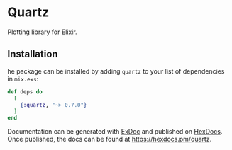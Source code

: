 # Quartz

Plotting library for Elixir.

## Installation

he package can be installed by adding `quartz` to your list
of dependencies in `mix.exs`:

```elixir
def deps do
  [
    {:quartz, "~> 0.7.0"}
  ]
end
```

Documentation can be generated with [ExDoc](https://github.com/elixir-lang/ex_doc)
and published on [HexDocs](https://hexdocs.pm). Once published, the docs can
be found at <https://hexdocs.pm/quartz>.

